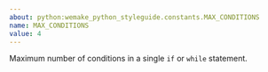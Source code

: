 ```yaml
---
about: python:wemake_python_styleguide.constants.MAX_CONDITIONS
name: MAX_CONDITIONS
value: 4
---
```


Maximum number of conditions in a single `if` or `while` statement.